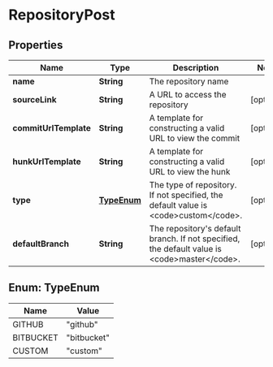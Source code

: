 

# RepositoryPost


## Properties

| Name | Type | Description | Notes |
|------------ | ------------- | ------------- | -------------|
|**name** | **String** | The repository name |  |
|**sourceLink** | **String** | A URL to access the repository |  [optional] |
|**commitUrlTemplate** | **String** | A template for constructing a valid URL to view the commit |  [optional] |
|**hunkUrlTemplate** | **String** | A template for constructing a valid URL to view the hunk |  [optional] |
|**type** | [**TypeEnum**](#TypeEnum) | The type of repository. If not specified, the default value is &lt;code&gt;custom&lt;/code&gt;. |  [optional] |
|**defaultBranch** | **String** | The repository&#39;s default branch. If not specified, the default value is &lt;code&gt;master&lt;/code&gt;. |  [optional] |



## Enum: TypeEnum

| Name | Value |
|---- | -----|
| GITHUB | &quot;github&quot; |
| BITBUCKET | &quot;bitbucket&quot; |
| CUSTOM | &quot;custom&quot; |



